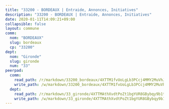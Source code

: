 ```yaml
---
title: "33200 - BORDEAUX | Entraide, Annonces, Initiatives"
description: "33200 - BORDEAUX | Entraide, Annonces, Initiatives"
date: 2020-01-11T14:09:21+09:00
collapsible: false
layout: commune
comm:
  nom: "BORDEAUX"
  slug: bordeaux
  cp: "33200"
dept:
  nom: "Gironde"
  slug: gironde
  num: "33"
peerpad:
  comm:
    read_path: /r/markdown/33200_bordeaux/4XTTM1fvUoLgLb3PCcj4MMY2MuVhJGBrCoxVGwRKjSYAYk6Fb
    write_path: /w/markdown/33200_bordeaux/4XTTM1fvUoLgLb3PCcj4MMY2MuVhJGBrCoxVGwRKjSYAYk6Fb-K3TgUC8dq2VRWgpW4gbgKFQhtZsEnC1sYTsg4pew32Cgaw8xjn9iLwkbimXj1ACXi1NE7fjJnbJ4FEvoYTB96g9k2NsKNqV8mu8wJT2ytdFRy4TyWgPm8DJGVVDwcAmb3KptM26M
  dept:
    read_path: /r/markdown/33_gironde/4XTTMAthXvdtPoZt1bgYUR8GBybqy9b1tLUaaKDw5iKj57LRt
    write_path: /w/markdown/33_gironde/4XTTMAthXvdtPoZt1bgYUR8GBybqy9b1tLUaaKDw5iKj57LRt-K3TgU8ogmN5s8hbKrZhkV9P1KQiFepNWXjoYRvdMTW1jt7eRXTmrjG677tN9mcUTsALjzYGgb8mvcrYPJn2Jd8cTiBmF9aZcbgdcQL1kzCPJnSf6X8tpEcGPdTr5qT6cQqEpt6oQ
---
```


